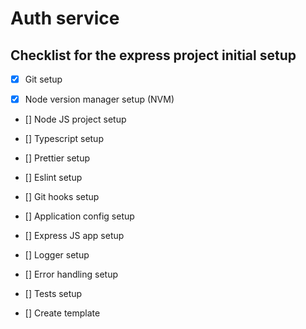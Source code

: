 # Auth service

## Checklist for the express project initial setup

- [x] Git setup

- [x] Node version manager setup (NVM)

- [] Node JS project setup

- [] Typescript setup

- [] Prettier setup

- [] Eslint setup

- [] Git hooks setup

- [] Application config setup

- [] Express JS app setup

- [] Logger setup

- [] Error handling setup

- [] Tests setup

- [] Create template
